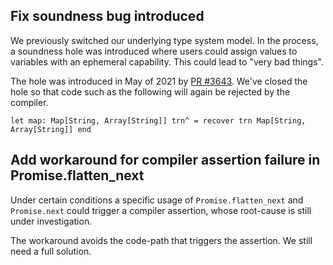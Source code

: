 ## Fix soundness bug introduced

We previously switched our underlying type system model. In the process, a
soundness hole was introduced where users could assign values to variables with
an ephemeral capability. This could lead to "very bad things".

The hole was introduced in May of 2021 by [PR #3643](https://github.com/ponylang/ponyc/pull/3643). We've closed the hole so that code such as the following will again be rejected by the compiler.

```pony
let map: Map[String, Array[String]] trn^ = recover trn Map[String, Array[String]] end
```

## Add workaround for compiler assertion failure in Promise.flatten_next

Under certain conditions a specific usage of `Promise.flatten_next` and `Promise.next` could trigger a compiler assertion, whose root-cause is still under investigation. 

The workaround avoids the code-path that triggers the assertion. We still need a full solution.

